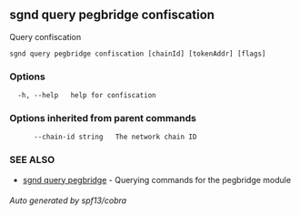 ## sgnd query pegbridge confiscation

Query confiscation

```
sgnd query pegbridge confiscation [chainId] [tokenAddr] [flags]
```

### Options

```
  -h, --help   help for confiscation
```

### Options inherited from parent commands

```
      --chain-id string   The network chain ID
```

### SEE ALSO

* [sgnd query pegbridge](sgnd_query_pegbridge.md)	 - Querying commands for the pegbridge module

###### Auto generated by spf13/cobra
